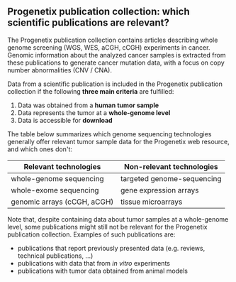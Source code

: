 ## Progenetix publication collection: which scientific publications are relevant?


The Progenetix publication collection contains articles describing whole genome screening (WGS, WES, aCGH, cCGH) experiments in cancer. Genomic information about the analyzed cancer samples is extracted from these publications to generate cancer mutation data, with a focus on copy number abnormalities (CNV / CNA). 


Data from a scientific publication is included in the Progenetix publication collection if the following __three main criteria__ are fulfilled:
1. Data was obtained from a __human tumor sample__
2. Data represents the tumor at a __whole-genome level__
3. Data is accessible for __download__


The table below summarizes which genome sequencing technologies generally offer relevant tumor sample data for the Progenetix web resource, and which ones don't:


Relevant technologies | Non-relevant technologies
------------ | -------------
whole-genome sequencing  |  targeted genome-sequencing
whole-exome sequencing  | gene expression arrays
genomic arrays (cCGH, aCGH) | tissue microarrays


Note that, despite containing data about tumor samples at a whole-genome level, some publications might still not be relevant for the Progenetix publication collection. 
Examples of such publications are:
* publications that report previously presented data (e.g. reviews, technical publications, ...)
* publications with data that from _in vitro_ experiments
* publications with tumor data obtained from animal models

